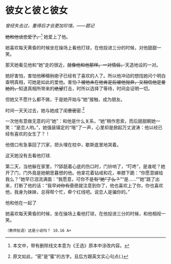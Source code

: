 # 彼女と彼と彼女
*曾经失去过，重得后才会更加珍惜。——题记*

~~她和他谈恋爱了。~~[^1] 她爱上了他。

她喜欢每天黄昏的时候坐在操场上看他打球，在他投进三分的时候，对他甜甜一笑。

那天她看见他和“她”走的很近，~~就像他和他那样。一对情侣，~~天造地设的一对。

她好害怕，害怕他~~移情别恋了~~已经有了喜欢的人了。所以他冲动的想找她问个明白查明真相，可她是如此的爱他。害怕~~？被他未在他肯定后被他抛弃，又相信他是爱她的，~~知道真相所带来的~~绝望~~打击，时所以选择了等待，时间会证明一切。

但她又不愿什么都不做，于是她开始与“她”接触，成为朋友。

时间一天天过去，她与她成了闺~~意密~~密.[^2] 

一次他有意做无意的问“她”：和他是什么关系，“她”稍作思索，而后甜甜朝她一笑：“是恋人哟。”，她强装镇定的“哦”了一声，心里却是掀起万丈波涛：他以经已经有喜欢的女生了？！

他借口有急事回了穴家，把头埋在枕中，歇斯底里地哭着。

这天她没有去看他打球.

第二天，当他躲在家里，??舔舐着心底的伤口时，门铃响了，“叮咚”，是谁呢？她开了门，门外竟是她朝思暮想的他。他拿花着钻戒和花，单膝下跪：“你愿意嫁给我么？”她早已泪流满面：“我愿意，可你不~~是有“她”了么？~~”“是……”“她”跳了出来，打断了他的话：“我早~~对你有意思~~就注意到你了，他也喜欢上了你，你也喜欢他，我身为妹妹，总得帮个忙，牵个红线吧。说恋人是骗你的。”

他和他在一起了

她喜欢每天黄昏的时候，坐在操场上看他打球，在他投进三分的时候，和他相视一笑。

`（教师批语）这是小说吗？ 10.16 A+`

[^1]:本文中，带有删除线文本意为《王选》原本中涂改内容。
[^2]:原文如此，“密”是“蜜”的古字。且后方跟英文实心句点(.)